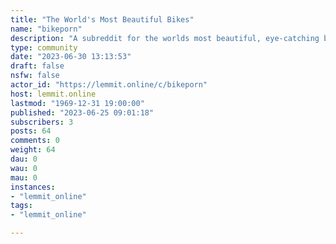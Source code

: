 ```yaml
---
title: "The World's Most Beautiful Bikes" 
name: "bikeporn"
description: "A subreddit for the worlds most beautiful, eye-catching bikes. Road, Mountain, Track, Commuter, Fixed, Cyclocross or BMX, all are welcome."
type: community
date: "2023-06-30 13:13:53"
draft: false
nsfw: false
actor_id: "https://lemmit.online/c/bikeporn"
host: lemmit.online
lastmod: "1969-12-31 19:00:00"
published: "2023-06-25 09:01:18"
subscribers: 3
posts: 64
comments: 0
weight: 64
dau: 0
wau: 0
mau: 0
instances:
- "lemmit_online"
tags: 
- "lemmit_online"

---
```

